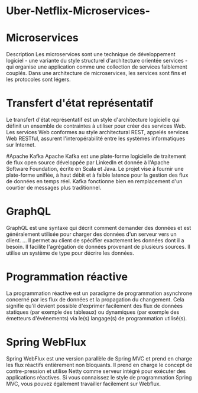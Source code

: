# Uber-Netflix-Microservices-

# Microservices
Description
Les microservices sont une technique de développement logiciel - une variante du style structurel d'architecture orientée services - qui organise une application comme une collection de services faiblement couplés. Dans une architecture de microservices, les services sont fins et les protocoles sont légers.

# Transfert d'état représentatif
Le transfert d'état représentatif est un style d'architecture logicielle qui définit un ensemble de contraintes à utiliser pour créer des services Web. Les services Web conformes au style architectural REST, appelés services Web RESTful, assurent l'interopérabilité entre les systèmes informatiques sur Internet.

#Apache Kafka
Apache Kafka est une plate-forme logicielle de traitement de flux open source développée par LinkedIn et donnée à l'Apache Software Foundation, écrite en Scala et Java. Le projet vise à fournir une plate-forme unifiée, à haut débit et à faible latence pour la gestion des flux de données en temps réel. Kafka fonctionne bien en remplacement d'un courtier de messages plus traditionnel.


# GraphQL
GraphQL est une syntaxe qui décrit comment demander des données et est généralement utilisée pour charger des données d'un serveur vers un client. ... Il permet au client de spécifier exactement les données dont il a besoin. Il facilite l'agrégation de données provenant de plusieurs sources. Il utilise un système de type pour décrire les données.

# Programmation réactive

La programmation réactive est un paradigme de programmation asynchrone concerné par les flux de données et la propagation du changement. Cela signifie qu'il devient possible d'exprimer facilement des flux de données statiques (par exemple des tableaux) ou dynamiques (par exemple des émetteurs d'événements) via le(s) langage(s) de programmation utilisé(s).

# Spring WebFlux

Spring WebFlux est une version parallèle de Spring MVC et prend en charge les flux réactifs entièrement non bloquants. Il prend en charge le concept de contre-pression et utilise Netty comme serveur intégré pour exécuter des applications réactives. Si vous connaissez le style de programmation Spring MVC, vous pouvez également travailler facilement sur Webflux.
